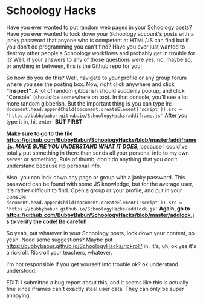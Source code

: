 # Schoology Hacks

Have you ever wanted to put random web pages in your Schoology posts? Have you ever wanted to lock down your Schoology account's posts with a janky password that anyone who is competent at HTML/JS can find but if you don't do programming you can't find? Have you ever just wanted to destroy other people's Schoology workflows and probably get in trouble for it? Well, if your answers to any of those questions were yes, no, maybe so, or anything in between, this is the Github repo for you!

So how do you do this? Well, navigate to your profile or any group forum where you see the posting box. Now, right click anywhere and click **"Inspect"**. A lot of random gibberish should suddenly pop up, and click "Console" (should be somewhere on top). In that console, you'll see a lot more random gibberish. But the important thing is you can type in:
`document.head.appendChild(document.createElement('script')).src = 'https://bubbybabur.github.io/SchoologyHacks/addiframe.js'`
After you type it in, hit enter- **BUT FIRST**

**Make sure to go to the file https://github.com/BubbyBabur/SchoologyHacks/blob/master/addiframe.js. *MAKE SURE YOU UNDERSTAND WHAT IT DOES,*** because I could've totally put something in there than sends all your personal info to my own server or something. Rule of thumb, don't do anything that you don't understand because rip personal info.

Also, you can lock down any page or group with a janky password. This password can be found with some JS knowledge, but for the average user, it's rather difficult to find. Open a group or your profile, and put in your console: 
`document.head.appendChild(document.createElement('script')).src = 'https://bubbybabur.github.io/SchoologyHacks/addlock.js'`
**Again, go to https://github.com/BubbyBabur/SchoologyHacks/blob/master/addlock.js to verify the code! Be careful!**

So yeah, put whatever in your Schoology posts, lock down your content, so yeah. Need some suggestions? Maybe put https://bubbybabur.github.io/SchoologyHacks/rickroll/ in. It's, uh, ok yes it's a rickroll. Rickroll your teachers, whatever.

I'm not responsible if you get yourself into trouble ok? ok understand understood.

EDIT: I submitted a bug report about this, and it seems like this is actually fine since iframes can't exactly steal user data. They can only be super annoying.
